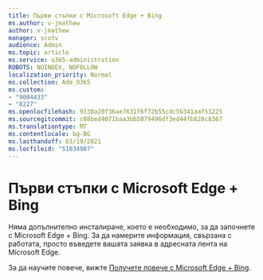 ```yaml
---
title: Първи стъпки с Microsoft Edge + Bing
ms.author: v-jmathew
author: v-jmathew
manager: scotv
audience: Admin
ms.topic: article
ms.service: o365-administration
ROBOTS: NOINDEX, NOFOLLOW
localization_priority: Normal
ms.collection: Adm_O365
ms.custom:
- "9004433"
- "8227"
ms.openlocfilehash: 9130a20f36ae7631f6f72b55cdc5b341aaf51225
ms.sourcegitcommit: c08bed4071baa3bb5879496df3ed44fb828c8367
ms.translationtype: MT
ms.contentlocale: bg-BG
ms.lasthandoff: 03/19/2021
ms.locfileid: "51034907"
---
```

# <a name="get-started-with-microsoft-edge--bing"></a>Първи стъпки с Microsoft Edge + Bing

Няма допълнително инсталиране, което е необходимо, за да започнете с Microsoft Edge + Bing. За да намерите информация, свързана с работата, просто въведете вашата заявка в адресната лента на Microsoft Edge.

За да научите повече, вижте [Получете повече с Microsoft Edge + Bing](https://go.microsoft.com/fwlink/?linkid=2152963).

